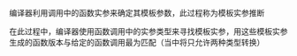 编译器利用调用中的函数实参来确定其模板参数，此过程称为模板实参推断

在此过程中，编译器使用函数调用中的实参类型来寻找模板实参，用这些模板实参生成的函数版本与给定的函数调用最为匹配（当中将只允许两种类型转换）